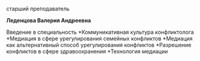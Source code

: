 старший преподаватель



**Леденцова Валерия Андреевна**

Введение в специальность
	*Коммуникативная культура конфликтолога
	*Медиация в сфере урегулирования семейных конфликтов
	*Медиация как альтернативный способ урегулирования конфликтов
	*Разрешение конфликтов в сфере здравоохранения
	*Технология медиации